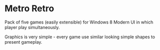Metro Retro
==========

Pack of five games (easily extensible) for Windows 8 Modern UI in which player play simultaneously.

Graphics is very simple - every game use similar looking simple shapes to present gameplay.
